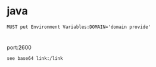 # java
```MUST put Environment Variables:DOMAIN='domain provide'```
#
port:2600
```
see base64 link:/link
```
